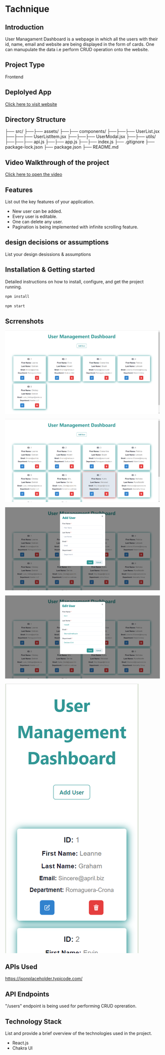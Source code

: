 # Tachnique

## Introduction
User Managament Dashboard is a webpage in which all the users with their id, name, email and website are being displayed in the form of cards. One can manupulate the data i.e perform CRUD operation onto the website.  

## Project Type

Frontend 

## Deplolyed App

[Click here to visit website](https://user-rho-eight.vercel.app/)

## Directory Structure

├── src/
├──├── assets/
├──├── components/
├──├──├── UserList.jsx
├──├──├── UserListItem.jsx
├──├──├── UserModal.jsx
├──├── utils/
├──├──├── api.js
├──├── app.js
├──├── index.js
├── .gitignore
├── package-lock.json
├── package.json
├── README.md

## Video Walkthrough of the project

[Click here to open the video](https://drive.google.com/file/d/15Be3c8RmQCd9ftz6CxcLpzIF1W2LDzgg/view?usp=sharing)

## Features
List out the key features of your application.

- New user can be added.
- Every user is editable.
- One can delete any user.
- Pagination is being implemented with infinite scrolling feature.

## design decisions or assumptions
List your design desissions & assumptions

## Installation & Getting started
Detailed instructions on how to install, configure, and get the project running. 

```bash
npm install 
```

```bash
npm start
```

## Scrrenshots

![DashBoard](./src/assets/DashBoard.png)

![DashBoard after scroll](./src/assets/DashBoard_after_scroll.png)

![Add user modal](./src/assets/Add_modal.png)

![Edit user modal](./src/assets/Edit_modal.png)

![Mobile Screen](./src/assets/Mobile_screen.png)

## APIs Used

https://jsonplaceholder.typicode.com/

## API Endpoints

"/users" endpoint is being used for performing CRUD opreration.

## Technology Stack
List and provide a brief overview of the technologies used in the project.

- React.js
- Chakra UI
